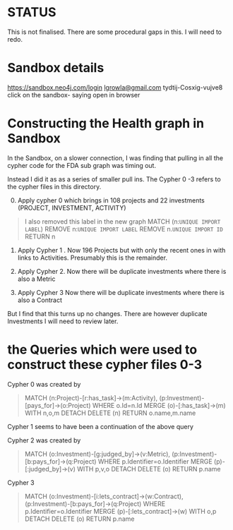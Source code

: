 # STATUS

This is not finalised. There are some procedural gaps in this. I will need to redo. 

# Sandbox details
https://sandbox.neo4j.com/login
lgrowla@gmail.com
tydtij-Cosxig-vujve8
click on the sandbox- saying open in browser

# Constructing the Health graph in Sandbox 

In the Sandbox, on a slower connection, I was finding that pulling in all the cypher code for the FDA sub graph was timing out.

Instead I did it as as a series of smaller pull ins. The Cypher 0 -3 refers to the cypher files in this directory.

0. Apply cypher 0 which brings in 108 projects and 22 investments (PROJECT, INVESTMENT, ACTIVITY)

> I also removed this label in the new graph
> MATCH (n:`UNIQUE IMPORT LABEL`) REMOVE n:`UNIQUE IMPORT LABEL` REMOVE n.`UNIQUE IMPORT ID` RETURN n


1. Apply Cypher 1 . Now 196 Projects but with only the recent ones in with links to Activities. Presumably this is the remainder. 

2. Apply Cypher 2. Now there will be duplicate investments where there is also a Metric

3. Apply Cypher 3
Now there will be duplicate investments where there is also a  Contract

But I find that this turns up no changes.
There are however duplicate Investments I will need to review later. 

# the Queries which were used to construct these cypher files 0-3

Cypher 0 was created by

> MATCH (n:Project)-[r:has_task]->(m:Activity), (p:Investment)-[pays_for]->(o:Project) WHERE o.Id=n.Id 
> MERGE (o)-[:has_task]->(m) WITH n,o,m
> DETACH DELETE (n)
> RETURN o.name,m.name

Cypher 1 seems to have been a continuation of the above query

Cypher 2 was created by

> MATCH (o:Investment)-[g:judged_by]->(v:Metric), (p:Investment)-[b:pays_for]->(q:Project) WHERE p.Identifier=o.Identifier
> MERGE (p)-[:judged_by]->(v) WITH p,v,o
> DETACH DELETE (o)
> RETURN p.name

Cypher 3

> MATCH (o:Investment)-[i:lets_contract]->(w:Contract), (p:Investment)-[b:pays_for]->(q:Project) WHERE p.Identifier=o.Identifier
> MERGE (p)-[:lets_contract]->(w) WITH o,p
> DETACH DELETE (o)
> RETURN p.name


